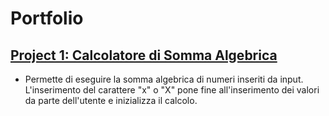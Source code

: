 # Portfolio



## [Project 1: Calcolatore di Somma Algebrica](https://github.com/SimonCamba/SimonCamba.github.io-CalcolatoreSommaAlgebrica) 
* Permette di eseguire la somma algebrica di numeri inseriti da input. L'inserimento del carattere "x" o "X" pone fine all'inserimento dei valori da parte dell'utente e inizializza il calcolo.
